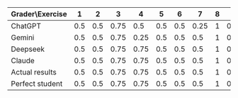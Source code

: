 |Grader\Exercise|1|2|3|4|5|6|7|8|9a|9b|10|11|12|Total
|--|--|--|--|--|--|--|--|--|--|--|--|--|--|--|
|ChatGPT|0.5|0.5|0.75|0.5|0.5|0.5|0.25|1|0.75|0.25|0.5|0.5|1.25|7.75
|Gemini|0.5|0.5|0.75|0.25|0.5|0.5|0.5|1|0.75|0.75|0.5|0.5|0.75|7.75
|Deepseek|0.5|0.5|0.75|0.75|0.5|0.5|0.5|1|0.5|0.25|0.5|0.5|1.25|8
|Claude|0.5|0.5|0.75|0.75|0.5|0.5|0.5|1|0.75|0.25|0.5|0.35|1.5|8.35
|Actual results|0.5|0.5|0.75|0.75|0.5|0.5|0.5|1|0.75|0|0.5|0.5|1|7.75
|Perfect student|0.5|0.5|0.75|0.75|0.5|0.5|0.5|1|0.75|0.75|0.5|0.5|1.5|9
